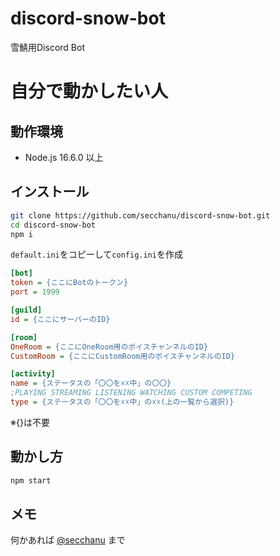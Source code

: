 # discord-snow-bot

雪鯖用Discord Bot


# 自分で動かしたい人

## 動作環境

* Node.js 16.6.0 以上


## インストール

```bash
git clone https://github.com/secchanu/discord-snow-bot.git
cd discord-snow-bot
npm i

```

`default.ini`をコピーして`config.ini`を作成

```ini:config.ini
[bot]
token = {ここにBotのトークン}
port = 1999

[guild]
id = {ここにサーバーのID}

[room]
OneRoom = {ここにOneRoom用のボイスチャンネルのID}
CustomRoom = {ここにCustomRoom用のボイスチャンネルのID}

[activity]
name = {ステータスの「〇〇を☓☓中」の〇〇}
;PLAYING STREAMING LISTENING WATCHING CUSTOM COMPETING
type = {ステータスの「〇〇を☓☓中」の☓☓(上の一覧から選択)}
```

※{}は不要


## 動かし方

```bash
npm start
```


## メモ

何かあれば [@secchanu](https://twitter.com/secchanu) まで